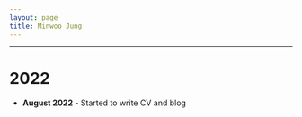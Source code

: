 ```yaml
---
layout: page
title: Minwoo Jung
---
```


---

# **2022**
+ **August 2022** - Started to write CV and blog
